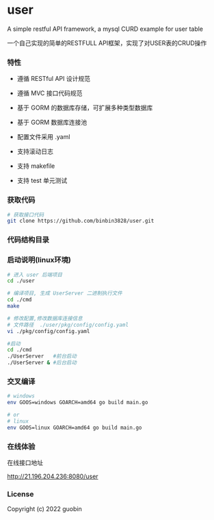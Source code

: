 # user
A simple restful API framework,  a mysql CURD example for  user table

一个自己实现的简单的RESTFULL API框架，实现了对USER表的CRUD操作

### 特性

- 遵循 RESTful API 设计规范

- 遵循 MVC 接口代码规范

- 基于 GORM 的数据库存储，可扩展多种类型数据库
 
- 基于 GORM 数据库连接池

- 配置文件采用 .yaml

- 支持滚动日志

- 支持 makefile

- 支持 test 单元测试



### 获取代码


```bash
# 获取接口代码
git clone https://github.com/binbin3828/user.git

```

### 代码结构目录





### 启动说明(linux环境)

```bash
# 进入 user 后端项目
cd ./user

# 编译项目, 生成 UserServer 二进制执行文件
cd ./cmd
make 

# 修改配置,修改数据库连接信息  
# 文件路径  ./user/pkg/config/config.yaml 
vi ./pkg/config/config.yaml 

#启动
cd ./cmd
./UserServer   #前台启动
./UserServer & #后台启动

```


### 交叉编译

```bash
# windows
env GOOS=windows GOARCH=amd64 go build main.go

# or
# linux
env GOOS=linux GOARCH=amd64 go build main.go
```



### 在线体验
在线接口地址

http://21.196.204.236:8080/user


###  License

Copyright (c) 2022 guobin